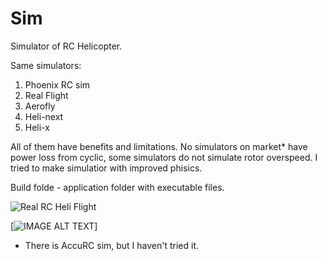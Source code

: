 # Sim
Simulator of RC Helicopter.

Same simulators:
1) Phoenix RC sim
2) Real Flight
3) Aerofly
4) Heli-next
5) Heli-x

All of them have benefits and limitations. No simulators on market* have power loss from cyclic, some simulators do not simulate rotor overspeed. I tried to make simulatior with improved phisics. 

Build folde - application folder with executable files.

![Real RC Heli Flight ](https://img.youtube.com/gEtfvpFkhK0/0.jpg)

[![IMAGE ALT TEXT](http://img.youtube.com/vi/YOUTUBE_VIDEO_ID_HERE/0.jpg)]

* There is AccuRC sim, but I haven't tried it.
